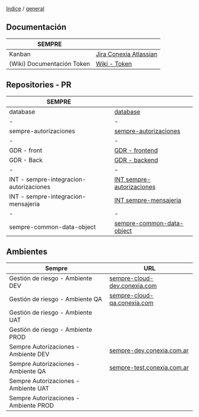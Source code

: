 [Indice](../../../README.md) / [general](../general.md)

## Documentación

| SEMPRE                     |                                                                                                                      |
|----------------------------|----------------------------------------------------------------------------------------------------------------------|
| Kanban                     | [Jira Conexia Atlassian](https://jira-conexia.atlassian.net/jira/software/c/projects/SAM/boards/190?issueType=10201) |
| (Wiki) Documentación Token | [Wiki - Token](https://wikidevs.conexia.com/es/proyectos/sempre/implementaciones/token)                              |

## Repositories - PR

| SEMPRE                                  |                                                                                                                |
|-----------------------------------------|----------------------------------------------------------------------------------------------------------------|
| database                                | [database](https://bitbucket.org/conexiacom/sempre-database/pull-requests/)                                    |
| -                                       | -                                                                                                              |
| sempre-autorizaciones                   | [sempre-autorizaciones](https://bitbucket.org/conexiacom/sempre-autorizaciones/pull-requests/)                 |
| -                                       | -                                                                                                              |
| GDR - front                             | [GDR - frontend](https://bitbucket.org/conexiacom/sempre-gestion-de-riesgo-frontend/pull-requests/)            |
| GDR - Back                              | [GDR - backend](https://bitbucket.org/conexiacom/sempre-gestion-de-riesgo-backend/pull-requests/)              |
| -                                       | -                                                                                                              |
| INT - sempre-integracion-autorizaciones | [INT sempre-autorizaciones](https://bitbucket.org/conexiacom/sempre-integracion-autorizaciones/pull-requests/) |
| INT - sempre-integracion-mensajeria     | [INT sempre-mensajeria](https://bitbucket.org/conexiacom/sempre-integracion-mensajeria/pull-requests/)         |
| -                                       | -                                                                                                              |
| sempre-common-data-object               | [sempre-common-data-object](https://bitbucket.org/conexiacom/sempre-common-data-object/pull-requests/)         |

## Ambientes

| Sempre                                | URL                                                                           |
|---------------------------------------|-------------------------------------------------------------------------------|
| Gestión de riesgo - Ambiente DEV      | [sempre-cloud-dev.conexia.com](https://sempre-cloud-dev.conexia.com.ar/login) |
| Gestión de riesgo - Ambiente QA       | [sempre-cloud-qa.conexia.com](https://sempre-cloud-qa.conexia.com.ar/login)   |
| Gestión de riesgo - Ambiente UAT      |                                                                               |
| Gestión de riesgo - Ambiente PROD     |                                                                               |
| Sempre Autorizaciones - Ambiente DEV  | [sempre-dev.conexia.com.ar](https://sempre-dev.conexia.com.ar/wap/main)       |
| Sempre Autorizaciones - Ambiente QA   | [sempre-test.conexia.com.ar](https://sempre-dev.conexia.com.ar/wap/main)      |
| Sempre Autorizaciones - Ambiente UAT  |                                                                               |
| Sempre Autorizaciones - Ambiente PROD |   